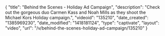 {
    "title": "Behind the Scenes - Holiday Ad Campaign",
    "description": "Check out the gorgeous duo Carmen Kass and Noah Mills as they shoot the Michael Kors Holiday campaign.",
    "videoid": "135210",
    "date_created": "1385969230",
    "date_modified": "1418181124",
    "type": "captivate",
    "layout": "video",
    "url": "\/v\/behind-the-scenes-holiday-ad-campaign\/135210"
}